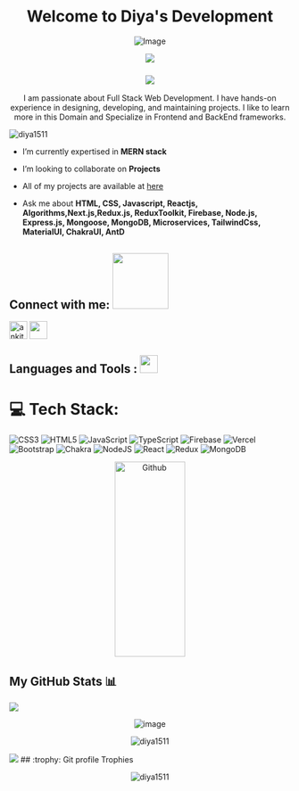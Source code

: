 

<!---
- 👋 Hi, I’m @diya1511
- 👀 I’m interested in Coding 
- 🌱 I’m currently learning BTech/BE
- 💞️ I’m looking to collaborate on ...
- 📫 How to reach me ...
diya1511/diya1511 is a ✨ special ✨ repository because its `README.md` (this file) appears on your GitHub profile.
You can click the Preview link to take a look at your changes.
<p align="center"><img src="https://github-readme-streak-stats.herokuapp.com/?user=diya1511&theme=algolia" alt="diya1511" /></p>
<p align="center"> <a href="https://github.com/ryo-ma/github-profile-trophy"></a><img src="https://github-profile-trophy.vercel.app/?username=diya1511&layout=compact&theme=algolia" alt="diya1511" /> </p>
--->


<h1 align="center" color="blue">Welcome to Diya's Development</h1>
  <p align="center"> <img src="https://komarev.com/ghpvc/?username=diya1511&label=Profile%20views&color=9130c5&style=flat" alt="Image" /> </p>
<div align="center">
<img src="https://myways-public-data-prod.s3.ap-south-1.amazonaws.com/myways-resource-library/blogs/upcoming-career-opportunities-in-2022-cc87b_Image_blogs.png" />
</div>
 <h3 align="center">
  <a href="https://github.com/DenverCoder1/readme-typing-svg">
    <img src="https://readme-typing-svg.demolab.com/?lines=Hi! Its Diya Agrawal!; I am a Full-stack%20web%20developer 🏻‍💻; interested in Web Browsing🏃‍♂️♂️;Curious%20to%20learn%20new%20things !&font=Fira%20Code&center=true&width=440&height=45&color=#57bcf7&vCenter=true&size=22&pause=1000"></a>
</h3>
 
  <div align="center">
 <p>I am passionate about Full Stack Web Development. I have hands-on experience in designing, developing, and maintaining projects. I like to learn more in this Domain and Specialize in Frontend and BackEnd frameworks.</p>
</div>

<p align="left"> <img src="https://komarev.com/ghpvc/?username=diya1511&label=Profile%20views&color=0e75b6&style=flat" alt="diya1511" /> </p>

-  I’m currently expertised in **MERN stack**

-  I’m looking to collaborate on **Projects**

-  All of my projects are available at [here](https://diya1511.github.io/My-Portfolio/)

-  Ask me about **HTML, CSS, Javascript, Reactjs, Algorithms,Next.js,Redux.js, ReduxToolkit, Firebase, Node.js, Express.js, Mongoose, MongoDB, Microservices, TailwindCss, MaterialUI, ChakraUI, AntD**

<h2 align="left">Connect with me: <img src='https://raw.githubusercontent.com/ShahriarShafin/ShahriarShafin/main/Assets/handshake.gif' width="100px"></h2>
<p align="left">

<a href="https://www.linkedin.com/in/diya-agrawal-90818a205/"><img align="center" src="https://img.icons8.com/color/344/linkedin-circled--v1.png" alt="ankita" height="32" width="32" /></a>
<a href = 'https://github.com/diya1511'> <img width = '32px' align= 'center' src="https://img.icons8.com/ios-glyphs/344/github.png"/></a> 

</p>

<h2 align="left">Languages and Tools :  <img src = "https://media2.giphy.com/media/QssGEmpkyEOhBCb7e1/giphy.gif?cid=ecf05e47a0n3gi1bfqntqmob8g9aid1oyj2wr3ds3mg700bl&rid=giphy.gif" width = 32px></h2>

# 💻 Tech Stack:
![CSS3](https://img.shields.io/badge/css3-%231572B6.svg?style=for-the-badge&logo=css3&logoColor=white) ![HTML5](https://img.shields.io/badge/html5-%23E34F26.svg?style=for-the-badge&logo=html5&logoColor=white) ![JavaScript](https://img.shields.io/badge/javascript-%23323330.svg?style=for-the-badge&logo=javascript&logoColor=%23F7DF1E) ![TypeScript](https://img.shields.io/badge/typescript-%23007ACC.svg?style=for-the-badge&logo=typescript&logoColor=white) ![Firebase](https://img.shields.io/badge/firebase-%23039BE5.svg?style=for-the-badge&logo=firebase) ![Vercel](https://img.shields.io/badge/vercel-%23000000.svg?style=for-the-badge&logo=vercel&logoColor=white) ![Bootstrap](https://img.shields.io/badge/bootstrap-%23563D7C.svg?style=for-the-badge&logo=bootstrap&logoColor=white) ![Chakra](https://img.shields.io/badge/chakra-%234ED1C5.svg?style=for-the-badge&logo=chakraui&logoColor=white) ![NodeJS](https://img.shields.io/badge/node.js-6DA55F?style=for-the-badge&logo=node.js&logoColor=white) ![React](https://img.shields.io/badge/react-%2320232a.svg?style=for-the-badge&logo=react&logoColor=%2361DAFB) ![Redux](https://img.shields.io/badge/redux-%23593d88.svg?style=for-the-badge&logo=redux&logoColor=white) ![MongoDB](https://img.shields.io/badge/MongoDB-%234ea94b.svg?style=for-the-badge&logo=mongodb&logoColor=white)


<div align="center">
<img height="350px" width="50%" align="center" alt="Github" src="https://media2.giphy.com/media/USV0ym3bVWQJJmNu3N/giphy.gif?cid=ecf05e47asx2dkn919in2u9b1xhp4k76bry675iuvdsw944w&rid=giphy.gif&ct=g" />
 </div>


## My GitHub Stats 📊

 <img src="https://user-images.githubusercontent.com/73097560/115834477-dbab4500-a447-11eb-908a-139a6edaec5c.gif">

<p align="center"><img  src="https://github-readme-stats.vercel.app/api/top-langs?username=diya1511&show_icons=true&locale=en&layout=compact&theme=algolia" alt="image" /></p>

<p align="center"><img  src="https://github-readme-streak-stats.herokuapp.com/?user=diya1511&theme=algolia" alt="diya1511" /></p>

 <img src="https://user-images.githubusercontent.com/73097560/115834477-dbab4500-a447-11eb-908a-139a6edaec5c.gif">
## :trophy: Git profile Trophies

<p align="center"> <a href="https://github.com/ryo-ma/github-profile-trophy"></a><img src="https://github-profile-trophy.vercel.app/?username=diya1511&layout=compact&theme=algolia" alt="diya1511" /> </p>


```

